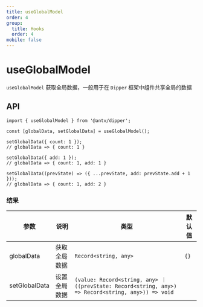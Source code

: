 ```yaml
---
title: useGlobalModel
order: 4
group:
  title: Hooks
  order: 4
mobile: false
---
```


# useGlobalModel

`useGlobalModel` 获取全局数据，一般用于在 `Dipper` 框架中组件共享全局的数据

## API

```tsx pure
import { useGlobalModel } from '@antv/dipper';

const [globalData, setGlobalData] = useGlobalModel();

setGlobalData({ count: 1 });
// globalData => { count: 1 }

setGlobalData({ add: 1 });
// globalData => { count: 1, add: 1 }

setGlobalData((prevState) => ({ ...prevState, add: prevState.add + 1 }));
// globalData => { count: 1, add: 2 }
```

### 结果

| 参数 | 说明 | 类型 | 默认值 |
| --- | --- | --- | --- |
| globalData | 获取全局数据 | `Record<string, any>` | `{}` |
| setGlobalData | 设置全局数据 | `(value: Record<string, any> ｜ ((prevState: Record<string, any>) => Record<string, any>)) => void` |
